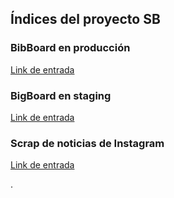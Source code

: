 ## Índices del proyecto SB


### BibBoard en producción 
[Link de entrada](http://167.86.120.98:4200/)

### BigBoard en staging
[Link de entrada](http://167.86.120.98:4201/)

### Scrap de noticias de Instagram 

[Link de entrada](http://167.86.120.98:5005/sb_ig_sonda2/)

.
